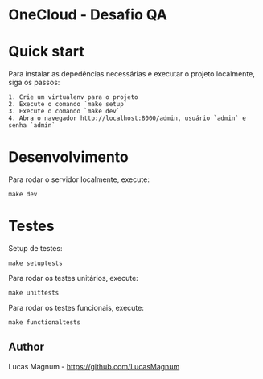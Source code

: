 OneCloud - Desafio QA
=====================

# Quick start

Para instalar as depedências necessárias e executar o projeto localmente, siga os passos:

    1. Crie um virtualenv para o projeto
    2. Execute o comando `make setup`
    3. Execute o comando `make dev`
    4. Abra o navegador http://localhost:8000/admin, usuário `admin` e senha `admin`

# Desenvolvimento

Para rodar o servidor localmente, execute:

    make dev

# Testes


Setup de testes: 

    make setuptests

Para rodar os testes unitários, execute:

    make unittests

Para rodar os testes funcionais, execute:

    make functionaltests

## Author

Lucas Magnum - https://github.com/LucasMagnum
